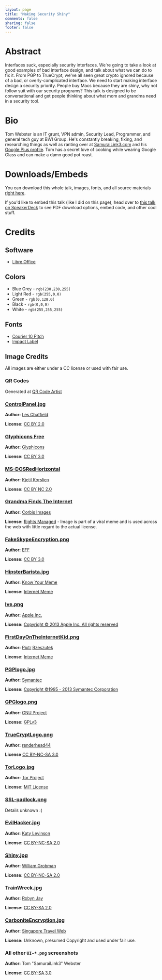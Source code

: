 ```yaml
---
layout: page
title: "Making Security Shiny"
comments: false
sharing: false
footer: false
---
```


<script async class="speakerdeck-embed" data-id="6b5e2380138f0131f9ff3aacfc01551e" data-ratio="1.33333333333333" src="//speakerdeck.com/assets/embed.js"></script>

# Abstract

Interfaces suck, especially security interfaces. We're going to take a look at good examples of bad interface design, and talk about what we can do to fix it. From PGP to TrueCrypt, we've all seen great crypto ignored because of a bad, or overly-complicated interface. We need to start making interface design a security priority. People buy Macs because they are shiny, why not follow suit with our security programs? This talk is designed to be conversational and get people thinking about what mom and grandma need in a security tool.

# Bio

Tom Webster is an IT grunt, VPN admin, Security Lead, Programmer, and general tech guy at BWI Group. He's constantly breaking, fixing, and researching things as well as ranting over at [SamuraiLink3.com](http://www.samurailink3.com/) and his [Google Plus profile](https://plus.google.com/114490039330264150159/about). Tom has a secret love of cooking while wearing Google Glass and can make a damn good pot roast.

# Downloads/Embeds

You can download this whole talk, images, fonts, and all source materials [right here](making-security-shiny.zip).

If you'd like to embed this talk (like I did on this page), head over to [this talk on SpeakerDeck](https://speakerdeck.com/samurailink3/making-security-shiny) to see PDF download options, embed code, and other cool stuff.

# Credits

## Software

* [Libre Office](http://www.libreoffice.org/)

## Colors

* Blue Grey - `rgb(230,230,255)`
* Light Red - `rgb(255,0,0)`
* Green - `rgb(0,128,0)`
* Black - `rgb(0,0,0)`
* White - `rgb(255,255,255)`

## Fonts

* [Courier 10 Pitch](http://www.fontpark.net/en/font/courier-10-pitch/)
* [Impact Label](http://www.fontsquirrel.com/fonts/Impact-Label)

## Image Credits

All images are either under a CC license or used with fair use.

### QR Codes

Generated at [QR Code Artist](http://www.qrcartist.com/qr-code-resources/qr-code-generators/)

### [ControlPanel.jpg](http://www.flickr.com/photos/elsie/4870007440/)

**Author:** [Les Chatfield](http://www.flickr.com/photos/elsie/)

**License:** [CC BY 2.0](http://creativecommons.org/licenses/by/2.0/)

### [Glyphicons Free](http://glyphicons.com/)

**Author:** [Glyphicons](http://glyphicons.com/)

**License:** [CC BY 3.0](http://creativecommons.org/licenses/by/3.0/)

### [MS-DOSRedHorizontal](http://www.flickr.com/photos/kjetikor/8487331878/)

**Author:** [Kjetil Korslien](http://www.flickr.com/photos/kjetikor/)

**License:** [CC BY NC 2.0](http://creativecommons.org/licenses/by-nc/2.0/deed.en)

### [Grandma Finds The Internet](http://knowyourmeme.com/memes/internet-grandma-surprise)

**Author:** [Corbis Images](http://www.corbisimages.com/Enlargement/42-16991558.html)

**License:** [Rights Managed](http://en.wikipedia.org/wiki/Rights_Managed) - Image is part of a viral meme and is used across the web with little regard to the actual license.

### [FakeSkypeEncryption.png](https://www.eff.org/deeplinks/2012/05/fake-skype-encryption-tool-targeted-syrian-activists-promises-security-delivers)

**Author:** [EFF](https://www.eff.org/)

**License:** [CC BY 3.0](http://creativecommons.org/licenses/by/3.0/us/)

### [HipsterBarista.jpg](http://knowyourmeme.com/memes/hipster-barista)

**Author:** [Know Your Meme](http://knowyourmeme.com/memes/hipster-barista)

**License:** [Internet Meme](http://knowyourmeme.com/memes/hipster-barista)

### [Ive.png](http://www.apple.com/pr/bios/jonathan-ive.html)

**Author:** [Apple Inc.](http://www.apple.com/)

**License:** [Copyright © 2013 Apple Inc. All rights reserved](http://www.apple.com/pr/bios/jonathan-ive.html#agreement)

### [FirstDayOnTheInternetKid.png](http://knowyourmeme.com/memes/first-day-on-the-internet-kid)

**Author:** [Piotr](http://www.shutterstock.com/gallery-128728p1.html) [Rzeszutek](http://rzeszutek.com/)

**License:** [Internet Meme](http://knowyourmeme.com/memes/first-day-on-the-internet-kid)

### [PGPlogo.jpg](http://www.iacr.org/conferences/crypto2008/PGP_logo.jpg)

**Author:** [Symantec](http://www.symantec.com/index.jsp)

**License:** [Copyright ©1995 - 2013 Symantec Corporation](http://www.symantec.com/about/)

### [GPGlogo.png](http://gnupg.org/share/logo-gnupg-light-purple-bg.png)

**Author:** [GNU Project](http://www.gnu.org/)

**License:** [GPLv3](http://www.gnu.org/licenses/gpl-3.0.html)

### [TrueCryptLogo.png](http://renderhead44.deviantart.com/art/TrueCrypt-Dock-Icon-77633148)

**Author:** [renderhead44](http://renderhead44.deviantart.com/)

**License** [CC BY-NC-SA 3.0](http://creativecommons.org/licenses/by-nc-sa/3.0/)

### [TorLogo.jpg](https://www.torproject.org/images/tor-logo.jpg)

**Author:** [Tor Project](https://www.torproject.org/)

**License:** [MIT License](http://opensource.org/licenses/MIT)

### [SSL-padlock.png](https://lochgelly.org.uk/wp-content/uploads/2012/12/SSL-padlock.png)

Details unknown :(

### [EvilHacker.jpg](http://www.flickr.com/photos/9917647@N02/6866136812/in/photolist-bsJKgb-bFZpyg-amRqCw-bsKsus-foPnZu-8pTxJv-aSy7yt-bFE7Ma)

**Author:** [Katy Levinson](http://www.flickr.com/photos/katylevinson/)

**License:** [CC BY-NC-SA 2.0](http://creativecommons.org/licenses/by-nc-sa/2.0/)

### [Shiny.jpg](http://www.flickr.com/photos/madotaku/409706685/)

**Author:** [William Grobman](http://www.flickr.com/photos/madotaku/)

**License:** [CC BY-NC-SA 2.0](http://creativecommons.org/licenses/by-nc-sa/2.0/)

### [TrainWreck.jpg](http://www.flickr.com/photos/65749227@N00/4397300890/in/photolist-7GzjmA-9wYLko-cdn65E-8mjF2Y-ddQ5ft-7BSuLg-7BTrzX-7BT1Bp-7BWc1J-dzDfU1-aZMgvt-9wVSVt-9DSea7-8ri74N-8reZW8-8reYJk-8ri8hd-8reYSg-8reZM6-8ri89y-8reZbk-8reZtt-8ri7of-8ri7Hd-a8Twho-7DNySK-f5q8CH-bnachL-cqXRLs-7BTyyn-aZbTKD-7zJzpK-7zNyis-7zNcud-7Cbcqt-8u18ou-8u18o3-de3ST3-de3Rxk-de3TeR-de3ReC-de3RK3-de3SQe-9Cu6i9-a8KVoR-dCcQoe-88Mu9i-dm2iRk-7Fbz6m-7FbB6C-7FbzvA)

**Author:** [Robyn Jay](http://www.flickr.com/photos/learnscope/)

**License:** [CC BY-SA 2.0](http://creativecommons.org/licenses/by-sa/2.0/)

### [CarboniteEncryption.jpg](http://www.whatsabyte.com/images/Acronis_Online_Backup/AOB1.jpg)

**Author:** [Singapore Travel Web](http://www.singaporetravelweb.com/)

**License:** Unknown, presumed Copyright and used under fair use.

### All other `UI-*.png` screenshots

**Author:** Tom "SamuraiLink3" Webster

**License:** [CC BY-SA 3.0](http://creativecommons.org/licenses/by-sa/3.0/deed.en_US)

